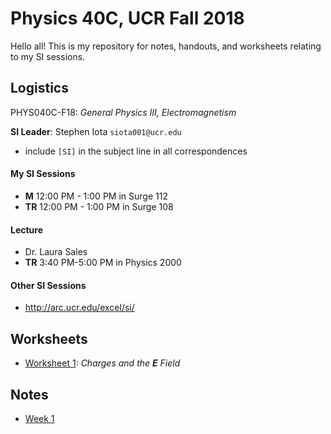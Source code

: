 # Physics 40C, UCR Fall 2018


Hello all! This is my repository for notes, handouts, and worksheets relating to my SI sessions.


## Logistics

PHYS040C-F18:
*General Physics III, Electromagnetism*

**SI Leader**:
Stephen Iota
` siota001@ucr.edu `
- include `[SI]` in the subject line in all correspondences


#### My SI Sessions

- **M** 12:00 PM - 1:00 PM in Surge 112
- **TR** 12:00 PM - 1:00 PM in Surge 108


#### Lecture

- Dr. Laura Sales
- **TR** 3:40 PM-5:00 PM in Physics 2000


#### Other SI Sessions

- http://arc.ucr.edu/excel/si/


## Worksheets

- [Worksheet 1](https://github.com/stepheniota/physics-40c-f18/blob/master/Worksheets/P40C_F18_Worksheet1.pdf):
*Charges and the **E** Field*

## Notes

- [Week 1](https://github.com/stepheniota/physics-40c-f18/blob/master/Notes/Week1.pdf)
